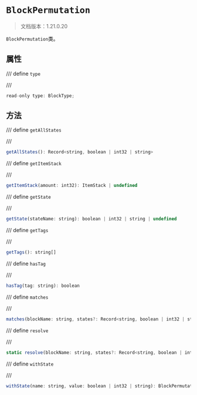 # `BlockPermutation`

> 文档版本：1.21.0.20

`BlockPermutation`类。

## 属性

/// define
`type`


///

```js
read-only type: BlockType;
```


## 方法

/// define
`getAllStates`


///

```js
getAllStates(): Record<string, boolean | int32 | string>
```


/// define
`getItemStack`


///

```js
getItemStack(amount: int32): ItemStack | undefined
```


/// define
`getState`


///

```js
getState(stateName: string): boolean | int32 | string | undefined
```


/// define
`getTags`


///

```js
getTags(): string[]
```


/// define
`hasTag`


///

```js
hasTag(tag: string): boolean
```


/// define
`matches`


///

```js
matches(blockName: string, states?: Record<string, boolean | int32 | string>): boolean
```


/// define
`resolve`


///

```js
static resolve(blockName: string, states?: Record<string, boolean | int32 | string>): BlockPermutation
```


/// define
`withState`


///

```js
withState(name: string, value: boolean | int32 | string): BlockPermutation
```

